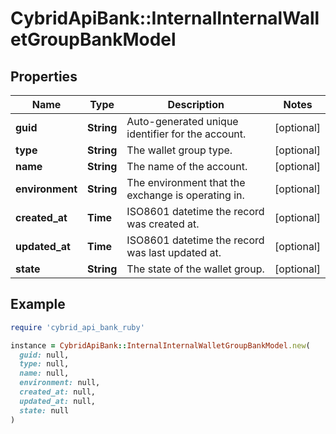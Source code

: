 # CybridApiBank::InternalInternalWalletGroupBankModel

## Properties

| Name | Type | Description | Notes |
| ---- | ---- | ----------- | ----- |
| **guid** | **String** | Auto-generated unique identifier for the account. | [optional] |
| **type** | **String** | The wallet group type. | [optional] |
| **name** | **String** | The name of the account. | [optional] |
| **environment** | **String** | The environment that the exchange is operating in. | [optional] |
| **created_at** | **Time** | ISO8601 datetime the record was created at. | [optional] |
| **updated_at** | **Time** | ISO8601 datetime the record was last updated at. | [optional] |
| **state** | **String** | The state of the wallet group. | [optional] |

## Example

```ruby
require 'cybrid_api_bank_ruby'

instance = CybridApiBank::InternalInternalWalletGroupBankModel.new(
  guid: null,
  type: null,
  name: null,
  environment: null,
  created_at: null,
  updated_at: null,
  state: null
)
```

